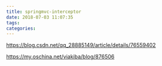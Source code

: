 ```yaml
---
title: springmvc-interceptor
date: 2018-07-03 11:07:35
tags:
categories:
---
```



https://blog.csdn.net/qq_28885149/article/details/76559402

https://my.oschina.net/viakiba/blog/876506